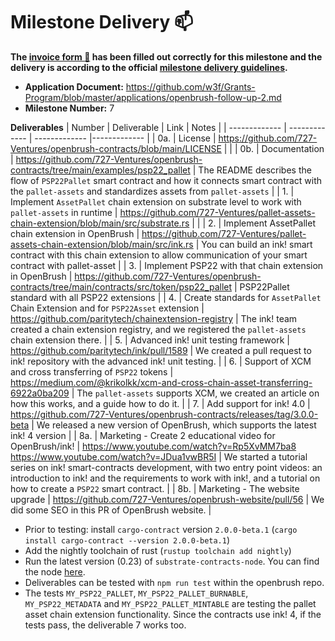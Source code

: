 # Milestone Delivery :mailbox:

**The [invoice form :pencil:](https://docs.google.com/forms/d/e/1FAIpQLSfmNYaoCgrxyhzgoKQ0ynQvnNRoTmgApz9NrMp-hd8mhIiO0A/viewform) has been filled out correctly for this milestone and the delivery is according to the official [milestone delivery guidelines](https://github.com/w3f/Grants-Program/blob/master/docs/Support%20Docs/milestone-deliverables-guidelines.md).**  

* **Application Document:** https://github.com/w3f/Grants-Program/blob/master/applications/openbrush-follow-up-2.md
* **Milestone Number:** 7

**Deliverables**
| Number | Deliverable | Link | Notes |
| ------------- | ------------- | ------------- |------------- |
| 0a. | License | https://github.com/727-Ventures/openbrush-contracts/blob/main/LICENSE | | 
| 0b.  | Documentation | https://github.com/727-Ventures/openbrush-contracts/tree/main/examples/psp22_pallet | The README describes the flow of `PSP22Pallet` smart contract and how it connects smart contract with the `pallet-assets` and standardizes assets from `pallet-assets` | 
| 1.  | Implement `AssetPallet` chain extension on substrate level to work with `pallet-assets` in runtime | https://github.com/727-Ventures/pallet-assets-chain-extension/blob/main/src/substrate.rs |  | 
| 2.  | Implement AssetPallet chain extension in OpenBrush | https://github.com/727-Ventures/pallet-assets-chain-extension/blob/main/src/ink.rs | You can build an ink! smart contract with this chain extension to allow communication of your smart contract with pallet-asset | 
| 3.  | Implement PSP22 with that chain extension in OpenBrush | https://github.com/727-Ventures/openbrush-contracts/tree/main/contracts/src/token/psp22_pallet | PSP22Pallet standard with all PSP22 extensions | 
| 4.  | Create standards for `AssetPallet` Chain Extension and for `PSP22Asset` extension | https://github.com/paritytech/chainextension-registry | The ink! team created a chain extension registry, and we registered the `pallet-assets` chain extension there. | 
| 5.  | Advanced ink! unit testing framework | https://github.com/paritytech/ink/pull/1589 | We created a pull request to ink! repository with the advanced ink! unit testing. |
| 6.  | Support of XCM and cross transferring of `PSP22` tokens | https://medium.com/@krikolkk/xcm-and-cross-chain-asset-transferring-6922a0ba209 | The `pallet-assets` supports XCM, we created an article on how this works, and a guide how to do it. |
| 7.  | Add support for ink! 4.0 | https://github.com/727-Ventures/openbrush-contracts/releases/tag/3.0.0-beta | We released a new version of OpenBrush, which supports the latest ink! 4 version |
| 8a.  | Marketing - Create 2 educational video for OpenBrush/ink! | https://www.youtube.com/watch?v=Rp5XvMM7ba8 https://www.youtube.com/watch?v=JDua1vwBR5I | We started a tutorial series on ink! smart-contracts development, with two entry point videos: an introduction to ink! and the requirements to work with ink!, and a tutorial on how to create a `PSP22` smart contract. |
| 8b.  | Marketing - The website upgrade | https://github.com/727-Ventures/openbrush-website/pull/56 | We did some SEO in this PR of OpenBrush website.  |

- Prior to testing: install `cargo-contract` version `2.0.0-beta.1` (`cargo install cargo-contract --version 2.0.0-beta.1`)
- Add the nightly toolchain of rust (`rustup toolchain add nightly`)
- Run the latest version (0.23) of `substrate-contracts-node`. You can find the node [here](https://github.com/paritytech/substrate-contracts-node/releases/tag/v0.23.0).
- Deliverables can be tested with `npm run test` within the openbrush repo.
- The tests `MY_PSP22_PALLET`, `MY_PSP22_PALLET_BURNABLE`, `MY_PSP22_METADATA` and `MY_PSP22_PALLET_MINTABLE` are testing the pallet asset chain extension functionality. Since the contracts use ink! 4, if the tests pass, the deliverable 7 works too.
